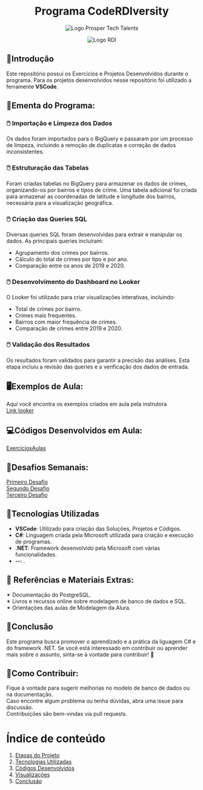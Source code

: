 <a id="documentacao"></a>
<h1 align="center">
    Programa CodeRDIversity<br>    
</h1>
<p align="center">
      <img src="https://prospertechtalents.com/wp-content/uploads/2024/02/Prosper-Logo-Red.png" alt="Logo Prosper Tech Talents"> 
</center>
<p align="center">
    <img src="https://www.rdisoftware.com/img/logo.png" alt="Logo RDI"> 
</center>


## 🤖Introdução
Este repositório possui os Exercícios e Projetos Desenvolvidos durante o programa.
Para os projetos desenvolvidos nesse repositório foi utilizado a ferramente **VSCode**.

## 🚀Ementa do Programa:
### 🖱️  Importação e Limpeza dos Dados
Os dados foram importados para o BigQuery e passaram por um processo de limpeza, incluindo a remoção de duplicatas e correção de dados inconsistentes.
### 🖱️ Estruturação das Tabelas
Foram criadas tabelas no BigQuery para armazenar os dados de crimes, organizando-os por bairros e tipos de crime. Uma tabela adicional foi criada para armazenar as coordenadas de latitude e longitude dos bairros, necessária para a visualização geográfica.
### 🖱️ Criação das Queries SQL
Diversas queries SQL foram desenvolvidas para extrair e manipular os dados. As principais queries incluíram:
- Agrupamento dos crimes por bairros.
- Cálculo do total de crimes por tipo e por ano.
- Comparação entre os anos de 2019 e 2020.
### 🖱️ Desenvolvimento do Dashboard no Looker
O Looker foi utilizado para criar visualizações interativas, incluindo:
- Total de crimes por bairro.
- Crimes mais frequentes.  
- Bairros com maior frequência de crimes.  
- Comparação de crimes entre 2019 e 2020.  
### 🖱️ Validação dos Resultados  
Os resultados foram validados para garantir a precisão das análises. Esta etapa incluiu a revisão das queries e a verificação dos dados de entrada.

## 🖥️Exemplos de Aula:  
Aqui você encontra os exemplos criados em aula pela instrutora  
[Link looker](#https://lookerstudio.google.com/s/qQ3NtS5KZ9A)  

## 💻Códigos Desenvolvidos em Aula:  
[ExercíciosAulas ](path)  

## 💭Desafios Semanais:  
[Primeiro Desafio](path)  
[Segundo Desafio](path)  
[Terceiro Desafio](path)  

## 📄Tecnologias Utilizadas  
- **VSCode**: Utilizado para criação das Soluções, Projetos e Códigos.  
- **C#**: Linguagem criada pela Microsoft utilizada para criação e execução de programas.  
- **.NET**: Framework desenvolvido pela Microsoft com várias funcionalidades.  
- **--**: .  

## 📰 Referências e Materiais Extras:  
✴ Documentação do PostgreSQL.  
✴ Livros e recursos online sobre modelagem de banco de dados e SQL.  
✴ Orientações das aulas de Modelagem da Alura.  

## 📄Conclusão
Este programa busca promover o aprendizado e a prática da liguagem C# e do framework .NET. 
Se você está interessado em contribuir ou aprender mais sobre o assunto, sinta-se à vontade para contribuir! 🚀  

## 💌Como Contribuir:  
Fique à vontade para sugerir melhorias no modelo de banco de dados ou na documentação.  
Caso encontre algum problema ou tenha dúvidas, abra uma issue para discussão.  
Contribuições são bem-vindas via pull requests.  

# Índice de conteúdo  
1. [Etapas do Projeto](#etapas-do-projeto)  
2. [Tecnologias Utilizadas](#tecnologias-utilizadas)  
3. [Códigos Desenvolvidos](#códigos-desenvolvidos)  
4. [Visualizações](#visualizações)
5. [Conclusão](#conclusão)
